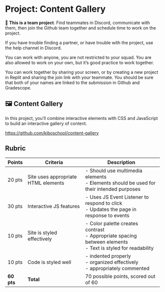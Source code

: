 # Project: Content Gallery

<aside>

👥 **This is a team project**. Find teammates in Discord, communicate with them,
then join the Github team together and schedule time to work on the project.


If you have trouble finding a partner, or have trouble with the project, use the
help channel in Discord.

You can work with anyone, you are not restricted to your squad. You are also
allowed to work on your own, but it’s good practice to work together.

You can work together by sharing your screen, or by creating a new project in
Replit and sharing the join link with your teammate. You should be sure that
both of your names are linked to the submission in Github and Gradescope.

</aside>

## 🖼️ Content Gallery

In this project, you’ll combine interactive elements with CSS and JavaScript to
build an interactive gallery of content.

https://github.com/kiboschool/content-gallery

## Rubric

| Points | Criteria | Description |
|---|---|---|
| 20 pts | Site uses appropriate HTML elements | - Should use multimedia elements<br>- Elements should be used for their intended purposes |
| 30 pts | Interactive JS features | - Uses JS Event Listener to respond to click<br>- Updates the page in response to events |
| 10 pts | Site is styled effectively | - Color palette creates contrast<br>- Appropriate spacing between elements<br>- Text is styled for readability |
| 10 pts | Code is styled well | - indented properly<br>- organized effectively<br>- appropriately commented |
| **60 pts** | **Total** | 70 possible points, scored out of 60 |

